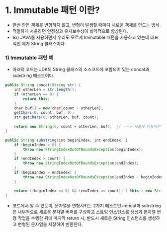 
# 1. Immutable 패턴 이란?
- 한번 만든 객체를 변형하지 않고, 변형이 발생할 때마다 새로운 객체를 만드는 방식.
- 적절하게 사용하면 안정성과 유지보수성이 비약적으로 향상된다.
- ex) JAVA를 사용하면서 우리도 모르게 Immutable 패턴을 사용하고 있는데 대표적인 예가 String 클래스이다.


### 1) Immutable 패턴 예
- 아래의 코드는 JDK의 String 클래스의 소스코드에 포함되어 있는 concat과 substring 메소드이다.
```Java
public String concat(String str) {
    int otherLen = str.length();
    if (otherLen == 0) {
        return this;
    }
    char buf[] = new char[count + otherLen];
    getChars(0, count, buf, 0);
    str.getChars(0, otherLen, buf, count);
    
    return new String(0, count + otherLen, buf);  // ---> 새롭게 만들어진 문자들이 할당된 String 인스턴스를 새로 생성하여 반환.
}

public String substring(int beginIndex, int endIndex) {
    if (beginIndex < 0) {
        throw new StringIndexOutOfBoundsException(beginIndex);
    }
    if (endIndex > count) {
        throw new StringIndexOutOfBoundsException(endIndex);
    }
    if (beginIndex > endIndex) {
        throw new StringIndexOutOfBoundsException(endIndex - beginIndex);
    }
    
    return ((beginIndex == 0) && (endIndex == count)) ? this : new String(offset + beginIndex, endIndex - beginIndex, value);   // ---> 새롭게 만들어진 문자들이 할당된 String 인스턴스를 새로 생성하여 반환.
}
```
- 코드에서 알 수 있듯이, 문자열을 변형시키는 2가지 메소드인 concat과 substring은 내부적으로 새로운 문자열 버퍼를 구성하고 스트링 인스턴스를 생성과 문자열 변형 작업을 수행한 뒤에 마지막 return 시, 반드시 새로운 String 인스턴스를 생성하고 변형된 문자열을 저장하여 반환한다. 
